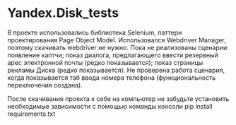# Yandex.Disk_tests
В проекте использовались библиотека Selenium, паттерн проектирования Page Object Model. 
Использовался Webdriver Manager, поэтому скачивать webdriver не нужно.
Пока не реализованы сценарии: появление каптчи; показ диалога, предлагающего ввести резервный арес электронной почты (редко показывается); показ страницы рекламы Диска (редко показывается).
Не проверена работа сценария, когда показывается таб ввода номера телефона (функциональность переключения создана).

После скачивания проекта к себе на компьютер не забудьте установить необходимые зависимости с помощью команды консоли pip install requirements.txt
